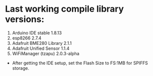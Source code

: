 # Last working compile library versions:

1. Arduino IDE stable 1.8.13
1. esp8266 2.7.4
1. Adafruit BME280 Library 2.1.1
1. Adafruit Unified Sensor 1.1.4
1. WiFiManager (tzapu) 2.0.3-alpha

* After getting the IDE setup, set the Flash Size to FS:1MB for SPIFFS storage.
